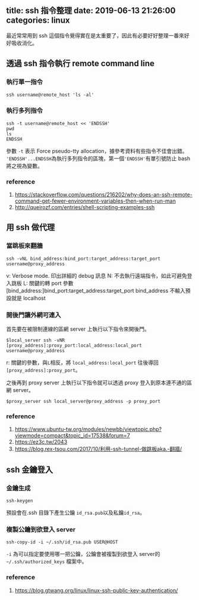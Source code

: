 title: ssh 指令整理
date: 2019-06-13 21:26:00
categories: linux
---
最近常常用到 ssh 這個指令覺得實在是太重要了，因此有必要好好整理一番來好好吸收消化。
## 透過 ssh 指令執行 remote command line
### 執行單一指令
```bash=
ssh username@remote_host 'ls -al'
```
### 執行多列指令
```bash=
ssh -t username@remote_host << 'ENDSSH'
pwd
ls
ENDSSH
```
參數 `-t` 表示 Force pseudo-tty allocation，據參考資料有些指令不佳會出錯。
`'ENDSSH'...ENDSSH`為執行多列指令的區塊，第一個`'ENDSSH'`有單引號防止 bash 將之視為變數。

### reference
1. https://stackoverflow.com/questions/216202/why-does-an-ssh-remote-command-get-fewer-environment-variables-then-when-run-man
2. http://queirozf.com/entries/shell-scripting-examples-ssh

## 用 ssh 做代理
### 當跳板來翻牆
```bash=
ssh -vNL bind_address:bind_port:target_address:target_port username@proxy_address
```
v: Verbose mode. 印出詳細的 debug 訊息
N: 不去執行遠端指令，如此可避免登入跳板
L: 關鍵的轉 port 參數 [bind_address:]bind_port:target_address:target_port
bind_address 不輸入預設就是 localhost

### 開後門讓外網可連入

首先要在被限制連線的區網 server 上執行以下指令來開後門。
```bash=
$local_server ssh -vNR [proxy_address]:proxy_port:local_address:local_port username@proxy_address
```
r: 關鍵的參數，與`L`相反，將 `local_address:local_port` 往後導回
`[proxy_address]:proxy_port`。

之後再到 proxy server 上執行以下指令就可以透過 proxy 登入到原本連不通的區網 server。
```bash=
$proxy_server ssh local_server@proxy_address -p proxy_port
```

### reference
1. https://www.ubuntu-tw.org/modules/newbb/viewtopic.php?viewmode=compact&topic_id=17538&forum=7
2. https://ez3c.tw/2043
3. https://blog.rex-tsou.com/2017/10/利用-ssh-tunnel-做跳板aka.-翻牆/

## ssh 金鑰登入
### 金鑰生成
```bash=
ssh-keygen
```
預設會在.ssh 目錄下產生公鑰 `id_rsa.pub`以及私鑰`id_rsa`。
### 複製公鑰到欲登入 server
```bash=
ssh-copy-id -i ~/.ssh/id_rsa.pub USER@HOST
```
`-i` 為可以指定要使用哪一把公鑰，公鑰會被複製到欲登入 server的 `~/.ssh/authorized_keys` 檔案中。
### reference
1. https://blog.gtwang.org/linux/linux-ssh-public-key-authentication/
